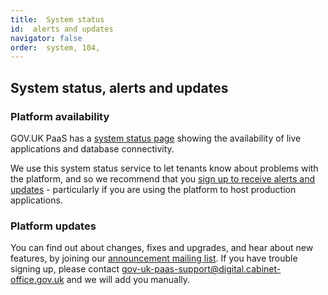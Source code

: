 ```yaml
---
title:  System status
id:  alerts and updates
navigator: false
order:  system, 104,
---
```


## System status, alerts and updates

### Platform availability

GOV.UK PaaS has a [system status page](https://status.cloud.service.gov.uk) showing the availability of live applications and database connectivity. 

We use this system status service to let tenants know about problems with the platform, and so we recommend that you [sign up to receive alerts and updates](https://status.cloud.service.gov.uk/) - particularly if you are using the platform to host production applications.

### Platform updates

You can find out about changes, fixes and upgrades, and hear about new features, by joining our [announcement mailing list](https://groups.google.com/a/digital.cabinet-office.gov.uk/forum/?hl=en#!forum/gov-uk-paas-announce). If you have trouble signing up, please contact [gov-uk-paas-support@digital.cabinet-office.gov.uk](mailto:gov-uk-paas-support@digital.cabinet-office.gov.uk) and we will add you manually. 
